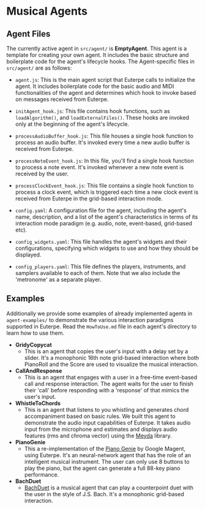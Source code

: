 # Musical Agents

## Agent Files

The currently active agent in `src/agent/` is **EmptyAgent**. This agent is a template for creating your own agent. It includes the basic structure and boilerplate code for the agent's lifecycle hooks.
The Agent-specific files in `src/agent/` are as follows:

- `agent.js`: This is the main agent script that Euterpe calls to initialize the agent. It includes boilerplate code for the basic audio and MIDI functionalities of the agent and determines which hook to invoke based on messages received from Euterpe.

- `initAgent_hook.js`: This file contains hook functions, such as `loadAlgorithm()`, and `loadExternalFiles()`. These hooks are invoked only at the beginning of the agent's lifecycle.

- `processAudioBuffer_hook.js`: This file houses a single hook function to process an audio buffer. It's invoked every time a new audio buffer is received from Euterpe.

- `processNoteEvent_hook.js`: In this file, you'll find a single hook function to process a note event. It's invoked whenever a new note event is received by the user.

- `processClockEvent_hook.js`: This file contains a single hook function to process a clock event, which is triggered each time a new clock event is received from Euterpe in the grid-based interaction mode.

- `config.yaml`: A configuration file for the agent, including the agent's name, description, and a list of the agent's characteristics in terms of its interaction mode paradigm (e.g. audio, note, event-based, grid-based etc).

- `config_widgets.yaml`: This file handles the agent's widgets and their configurations, specifying which widgets to use and how they should be displayed.

- `config_players.yaml`: This file defines the players, instruments, and samplers available to each of them. Note that we also include the 'metronome' as a separate player.


## Examples

Additionally we provide some examples of already implemented agents in `agent-examples/` to demonstrate the various interaction paradigms supported in Euterpe. Read the `HowToUse.md` file in each agent's directory to learn how to use them.

- **GridyCopycat**
    - This is an agent that copies the user's input with a delay set by a slider. It's a monophonic 16th note grid-based interaction where both PianoRoll and the Score are used to visualize the musical interaction.
- **CallAndResponse**
    - This is an agent that engages with a user in a free-time event-based call and response interaction. The agent waits for the user to finish their 'call' before responding with a 'response' of that mimics the user's input.
- **WhistleToChords**
    - This is an agent that listens to you whistling and generates chord accompaniment based on basic rules. We built this agent to demonstrate the audio input capabilities of Euterpe. It takes audio input from the microphone and estimates and displays audio features (rms and chroma vector) using the [Meyda](https://meyda.js.org/) library. 
- **PianoGenie**
    - This a re-implementation of the [Piano Genie](https://magenta.tensorflow.org/pianogenie) by Google Magent, using Euterpe. It's an neural-network agent that has the role of an intelligent musical instrument. The user can only use 8 buttons to play the piano, but the agent can generate a full 88-key piano performance.
- **BachDuet**
    - [BachDuet](https://labsites.rochester.edu/air/projects/BachDuet.html) is a musical agent that can play a counterpoint duet with the user in the style of J.S. Bach. It's a monophonic grid-based interaction.